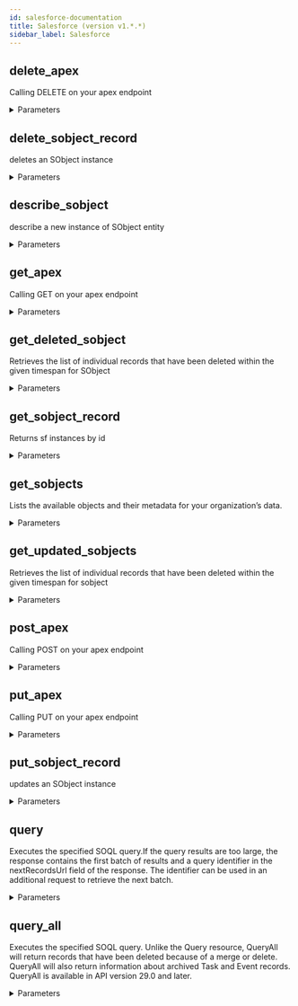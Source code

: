 ```yaml
---
id: salesforce-documentation
title: Salesforce (version v1.*.*)
sidebar_label: Salesforce
---
```


## delete_apex

Calling DELETE on your apex endpoint

<details><summary>Parameters</summary>

#### apexPath (required)

Path to reach your REST Apex resource. E.g Account/accountId

**Type:** string

#### $body

entity data

**Type:** string

</details>

## delete_sobject_record

deletes an SObject instance

<details><summary>Parameters</summary>

#### apiVersion (required)

Version of API you are calling

**Type:** string

#### id (required)

The ID of the SObject to delete

**Type:** array

#### sobjectName (required)

Name of the salesforce Object

**Type:** string

</details>

## describe_sobject

describe a new instance of SObject entity

<details><summary>Parameters</summary>

#### apiVersion (required)

Version of API you are calling

**Type:** string

#### sobjectName (required)

Name of the salesforce Object

**Type:** string

</details>

## get_apex

Calling GET on your apex endpoint

<details><summary>Parameters</summary>

#### apexPath (required)

Path to reach your REST Apex resource. E.g Account/accountId

**Type:** string

#### $body

entity data

**Type:** string

</details>

## get_deleted_sobject

Retrieves the list of individual records that have been deleted within the given timespan for SObject

<details><summary>Parameters</summary>

#### apiVersion (required)

Version of API you are calling

**Type:** string

#### end (required)

The end time of the timespan for which to retrieve data. eg 2013-05-07T22:07:19.000+0000

**Type:** string

#### sobjectName (required)

Name of the salesforce Object

**Type:** string

#### start (required)

The start time of the timespan for which to retrieve data. eg 2013-05-07T22:07:19.000+0000

**Type:** string

</details>

## get_sobject_record

Returns sf instances by id

<details><summary>Parameters</summary>

#### apiVersion (required)

Version of API you are calling

**Type:** string

#### id (required)

The ID of the SObject to get

**Type:** array

#### sobjectName (required)

Name of the salesforce Object

**Type:** string

</details>

## get_sobjects

Lists the available objects and their metadata for your organization’s data.

<details><summary>Parameters</summary>

#### apiVersion (required)

Version of API you are calling

**Type:** string

</details>

## get_updated_sobjects

Retrieves the list of individual records that have been deleted within the given timespan for sobject

<details><summary>Parameters</summary>

#### apiVersion (required)

Version of API you are calling

**Type:** string

#### end (required)

The end time of the timespan for which to retrieve data. eg 2013-05-07T22:07:19.000+0000

**Type:** string

#### sobjectName (required)

Name of the salesforce Object

**Type:** string

#### start (required)

The start time of the timespan for which to retrieve data. eg 2013-05-07T22:07:19.000+0000

**Type:** string

</details>

## post_apex

Calling POST on your apex endpoint

<details><summary>Parameters</summary>

#### apexPath (required)

Path to reach your REST Apex resource. E.g Account/accountId

**Type:** string

#### $body

entity data

**Type:** string

</details>

## put_apex

Calling PUT on your apex endpoint

<details><summary>Parameters</summary>

#### apexPath (required)

Path to reach your REST Apex resource. E.g Account/accountId

**Type:** string

#### $body

entity data

**Type:** string

</details>

## put_sobject_record

updates an SObject instance

<details><summary>Parameters</summary>

#### apiVersion (required)

Version of API you are calling

**Type:** string

#### id (required)

The ID of the SObject to update

**Type:** array

#### sobjectName (required)

Name of the salesforce Object

**Type:** string

#### $body

entity data

**Type:** string

</details>

## query

Executes the specified SOQL query.If the query results are too large, the response contains the first batch of results and a query identifier in the nextRecordsUrl field of the response. The identifier can be used in an additional request to retrieve the next batch.

<details><summary>Parameters</summary>

#### apiVersion (required)

**Type:** string

#### q (required)

A SOQL query.

**Type:** string

#### explain

A SOQL query to get performance feedback on. Use explain instead of q to get a response that details how Salesforce will process your query.

**Type:** string

</details>

## query_all

Executes the specified SOQL query. Unlike the Query resource, QueryAll will return records that have been deleted because of a merge or delete. QueryAll will also return information about archived Task and Event records. QueryAll is available in API version 29.0 and later.

<details><summary>Parameters</summary>

#### apiVersion (required)

**Type:** string

#### q (required)

A SOQL query.

**Type:** string

</details>

